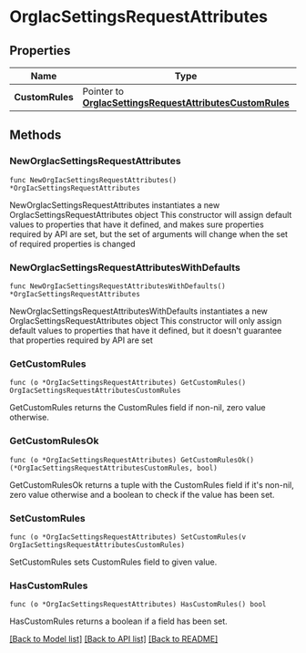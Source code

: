 # OrgIacSettingsRequestAttributes

## Properties

Name | Type | Description | Notes
------------ | ------------- | ------------- | -------------
**CustomRules** | Pointer to [**OrgIacSettingsRequestAttributesCustomRules**](OrgIacSettingsRequestAttributesCustomRules.md) |  | [optional] 

## Methods

### NewOrgIacSettingsRequestAttributes

`func NewOrgIacSettingsRequestAttributes() *OrgIacSettingsRequestAttributes`

NewOrgIacSettingsRequestAttributes instantiates a new OrgIacSettingsRequestAttributes object
This constructor will assign default values to properties that have it defined,
and makes sure properties required by API are set, but the set of arguments
will change when the set of required properties is changed

### NewOrgIacSettingsRequestAttributesWithDefaults

`func NewOrgIacSettingsRequestAttributesWithDefaults() *OrgIacSettingsRequestAttributes`

NewOrgIacSettingsRequestAttributesWithDefaults instantiates a new OrgIacSettingsRequestAttributes object
This constructor will only assign default values to properties that have it defined,
but it doesn't guarantee that properties required by API are set

### GetCustomRules

`func (o *OrgIacSettingsRequestAttributes) GetCustomRules() OrgIacSettingsRequestAttributesCustomRules`

GetCustomRules returns the CustomRules field if non-nil, zero value otherwise.

### GetCustomRulesOk

`func (o *OrgIacSettingsRequestAttributes) GetCustomRulesOk() (*OrgIacSettingsRequestAttributesCustomRules, bool)`

GetCustomRulesOk returns a tuple with the CustomRules field if it's non-nil, zero value otherwise
and a boolean to check if the value has been set.

### SetCustomRules

`func (o *OrgIacSettingsRequestAttributes) SetCustomRules(v OrgIacSettingsRequestAttributesCustomRules)`

SetCustomRules sets CustomRules field to given value.

### HasCustomRules

`func (o *OrgIacSettingsRequestAttributes) HasCustomRules() bool`

HasCustomRules returns a boolean if a field has been set.


[[Back to Model list]](../README.md#documentation-for-models) [[Back to API list]](../README.md#documentation-for-api-endpoints) [[Back to README]](../README.md)


